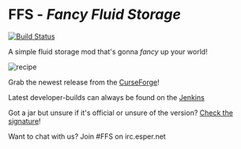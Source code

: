 # FFS - *Fancy Fluid Storage* 
[![Build Status](https://jenkins.maxpowa.us/job/FFS/badge/icon)](https://jenkins.maxpowa.us/job/FFS)

A simple fluid storage mod that's gonna *fancy* up your world!  

![recipe](http://i.imgur.com/ShsMSrk.png)

Grab the newest release from the [CurseForge](http://minecraft.curseforge.com/mc-mods/232683-ffs-fancy-fluid-storage)!

Latest developer-builds can always be found on the [Jenkins](https://jenkins.maxpowa.us/job/FFS)

Got a jar but unsure if it's official or unsure of the version? [Check the signature](https://jenkins.maxpowa.us/fingerprintCheck)! 

Want to chat with us? Join #FFS on irc.esper.net
